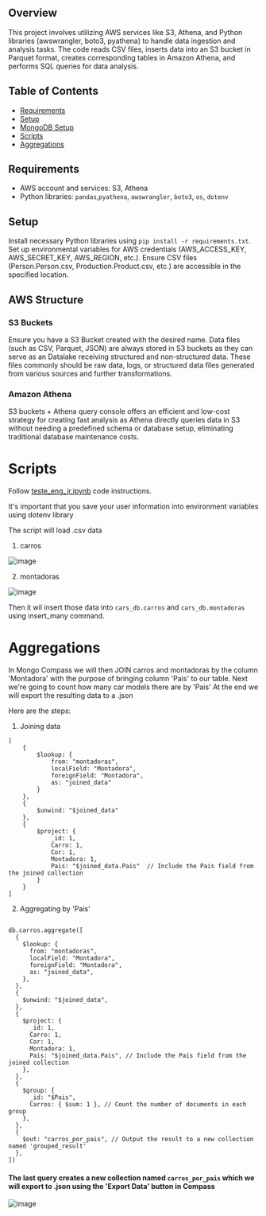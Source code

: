 ## Overview

This project involves utilizing AWS services like S3, Athena, and Python libraries (awswrangler, boto3, pyathena) to handle data ingestion and analysis tasks. The code reads CSV files, inserts data into an S3 bucket in Parquet format, creates corresponding tables in Amazon Athena, and performs SQL queries for data analysis.

## Table of Contents

- [Requirements](#requirements)
- [Setup](#setup)
- [MongoDB Setup](#mongodb-setup)
- [Scripts](#scripts)
- [Aggregations](#aggregations)

## Requirements
- AWS account and services: S3, Athena
- Python libraries: `pandas`,`pyathena`, `awswrangler`, `boto3`, `os`, `dotenv`

## Setup
Install necessary Python libraries using ```pip install -r requirements.txt```.
Set up environmental variables for AWS credentials (AWS_ACCESS_KEY, AWS_SECRET_KEY, AWS_REGION, etc.).
Ensure CSV files (Person.Person.csv, Production.Product.csv, etc.) are accessible in the specified location.

## AWS Structure

### S3 Buckets
Ensure you have a S3 Bucket created with the desired name. Data files (such as CSV, Parquet, JSON) are always stored in S3 buckets as they can serve as an Datalake receiving structured and non-structured data. These files commonly should be raw data, logs, or structured data files generated from various sources and further transformations.

### Amazon Athena
S3 buckets + Athena query console offers an efficient and low-cost strategy for creating fast analysis as Athena directly queries data in S3 without needing a predefined schema or database setup, eliminating traditional database maintenance costs.

# Scripts
Follow [teste_eng_jr.ipynb](https://github.com/viniciusfjacinto/data-engineering-test/blob/main/teste_eng_jr.ipynb) code instructions.

It's important that you save your user information into environment variables using dotenv library

The script will load .csv data 
1) carros

![image](https://github.com/viniciusfjacinto/dataops-exercise/assets/87664450/5575b1cb-1f59-4875-bc8a-41a0c14ef037)


2) montadoras

![image](https://github.com/viniciusfjacinto/dataops-exercise/assets/87664450/8d1d8d26-48f1-482d-9ec9-5b28b363a818)

Then it wil insert those data into `cars_db.carros` and `cars_db.montadoras` using insert_many command.

# Aggregations
In Mongo Compass we will then JOIN carros and montadoras by the column 'Montadora' with the purpose of bringing column 'Pais' to our table.
Next we're going to count how many car models there are by 'Pais'
At the end we will export the resulting data to a .json

Here are the steps:
1) Joining data
```
[
    {
        $lookup: {
            from: "montadoras",
            localField: "Montadora",
            foreignField: "Montadora",
            as: "joined_data"
        }
    },
    {
        $unwind: "$joined_data"
    },
    {
        $project: {
            _id: 1,  
            Carro: 1, 
            Cor: 1,  
            Montadora: 1, 
            Pais: "$joined_data.Pais"  // Include the Pais field from the joined collection
        }
    }
]
```
2) Aggregating by 'Pais'
```

db.carros.aggregate([
  {
    $lookup: {
      from: "montadoras",
      localField: "Montadora",
      foreignField: "Montadora",
      as: "joined_data",
    },
  },
  {
    $unwind: "$joined_data",
  },
  {
    $project: {
      _id: 1,
      Carro: 1,
      Cor: 1,
      Montadora: 1,
      Pais: "$joined_data.Pais", // Include the Pais field from the joined collection
    },
  },
  {
    $group: {
      _id: "$Pais",
      Carros: { $sum: 1 }, // Count the number of documents in each group
    },
  },
  {
    $out: "carros_por_pais", // Output the result to a new collection named 'grouped_result'
  },
])
```

#### The last query creates a new collection named `carros_por_pais` which we will export to .json using the 'Export Data' button in Compass

![image](https://github.com/viniciusfjacinto/data-engineering-test/assets/87664450/60099351-61b5-45c2-98f3-be09c6f7ff99)

